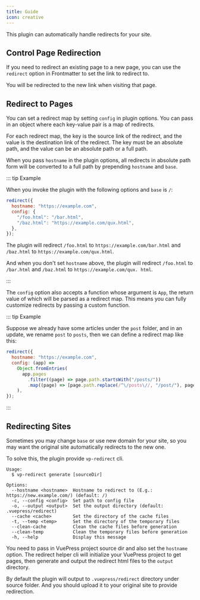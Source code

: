 ```yaml
---
title: Guide
icon: creative
---
```


This plugin can automatically handle redirects for your site.

## Control Page Redirection

If you need to redirect an existing page to a new page, you can use the `redirect` option in Frontmatter to set the link to redirect to.

You will be redirected to the new link when visiting that page.

## Redirect to Pages

You can set a redirect map by setting `config` in plugin options. You can pass in an object where each key-value pair is a map of redirects.

For each redirect map, the key is the source link of the redirect, and the value is the destination link of the redirect. The key must be an absolute path, and the value can be an absolute path or a full path.

When you pass `hostname` in the plugin options, all redirects in absolute path form will be converted to a full path by prepending `hostname` and `base`.

::: tip Example

When you invoke the plugin with the following options and `base` is `/`:

```js
redirect({
  hostname: "https://example.com",
  config: {
    "/foo.html": "/bar.html",
    "/baz.html": "https://example.com/qux.html",
  },
});
```

The plugin will redirect `/foo.html` to `https://example.com/bar.html` and `/baz.html` to `https://example.com/qux.html`.

And when you don't set `hostname` above, the plugin will redirect `/foo.html` to `/bar.html` and `/baz.html` to `https://example.com/qux. html`.

:::

The `config` option also accepts a function whose argument is `App`, the return value of which will be parsed as a redirect map. This means you can fully customize redirects by passing a custom function.

::: tip Example

Suppose we already have some articles under the `post` folder, and in an update, we rename `post` to `posts`, then we can define a redirect map like this:

```js
redirect({
  hostname: "https://example.com",
  config: (app) =>
    Object.fromEntries(
      app.pages
        .filter((page) => page.path.startsWith("/posts/"))
        .map((page) => [page.path.replace(/^\/posts\//, "/post/"), page.path])
    ),
});
```

:::

## Redirecting Sites

Sometimes you may change `base` or use new domain for your site, so you may want the original site automatically redirects to the new one.

To solve this, the plugin provide `vp-redirect` cli.

```shell
Usage:
  $ vp-redirect generate [sourceDir]

Options:
  --hostname <hostname>  Hostname to redirect to (E.g.: https://new.example.com/) (default: /)
  -c, --config <config>  Set path to config file
  -o, --output <output>  Set the output directory (default: .vuepress/redirect)
  --cache <cache>        Set the directory of the cache files
  -t, --temp <temp>      Set the directory of the temporary files
  --clean-cache          Clean the cache files before generation
  --clean-temp           Clean the temporary files before generation
  -h, --help             Display this message
```

You need to pass in VuePress project source dir and also set the `hostname` option. The redirect helper cli will initialize your VuePress project to get pages, then generate and output the redirect html files to the `output` directory.

By default the plugin will output to `.vuepress/redirect` directory under source folder. And you should upload it to your original site to provide redirection.
